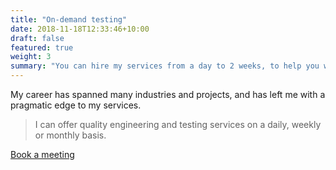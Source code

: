 ```yaml
---
title: "On-demand testing"
date: 2018-11-18T12:33:46+10:00
draft: false
featured: true
weight: 3
summary: "You can hire my services from a day to 2 weeks, to help you with a testing effort."
---
```


My career has spanned many industries and projects, and has left me with a pragmatic edge to my services. 

> I can offer quality engineering and testing services on a daily, weekly or monthly basis.

[Book a meeting](https://calendly.com/jaffamonkeyltd/intro-call)